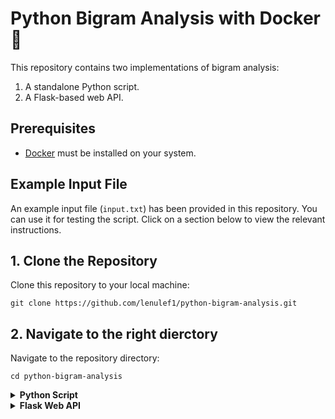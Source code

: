 # Python Bigram Analysis with Docker :whale2:

This repository contains two implementations of bigram analysis:

1. A standalone Python script.
2. A Flask-based web API.

## Prerequisites

- [Docker](https://www.docker.com/get-started) must be installed on your system.

## Example Input File
An example input file (`input.txt`) has been provided in this repository. You can use it for testing the script.
Click on a section below to view the relevant instructions.

## 1. Clone the Repository

Clone this repository to your local machine:

```shell
git clone https://github.com/lenulef1/python-bigram-analysis.git
```

## 2. Navigate to the right dierctory

Navigate to the repository directory:

```shell
cd python-bigram-analysis
```

<details>
<summary><strong>Python Script</strong></summary>

### 3. Build the Docker Image

Build the Docker image:

```shell
docker build -t bigram-app .
```

### 4. Run the Docker Container

Run the Docker container to analyze the example input file (`input.txt`):

```shell
docker run bigram-app
```

### 5.  View the Results

The script will analyze the example input file and print the top 10 most frequent bigrams to the console.

</details>

<details>
<summary><strong>Flask Web API</strong></summary>
<br>

This section contains instructions for setting up and interacting with the Flask web API:

### 3. Build the Docker Image

Build the Docker image:

```shell
docker build -t flask-bigram-app -f Dockerfile_flask .
```

### 4. Run the Docker Container

Run the Docker container and map port 5000:

```shell
docker run -p 5000:5000 flask-bigram-app
```

<details>
  <summary><i>Interact with the Web API with POST method</i></summary>

### 5. Interact with the Web API

The Flask web API will be accessible at `http://localhost:5000/upload`. You can use tools like `curl` or Postman to send a POST request with a file to this endpoint:

Using `curl`:

```shell
curl -X POST -F "file=@input.txt" http://127.0.0.1:5000/upload
```

Using Postman:

- Set the request type to POST.
- Enter the URL: `http://127.0.0.1:5000/upload`.
- In the "Body" tab, select "form-data".
- Add a key named "file", set its type to "File", and then select the file you want to upload.
- Send the request.

The response will contain the top 10 most frequent bigrams from the uploaded file in JSON format.
</details>

<details>
  <summary><i>Analyze a Wikipedia Article with GET method</i></summary>

### 5. Interact with the Web API

Send a GET request to the endpoint `http://localhost:5000/wikipedia/<article_name>`, replacing `<article_name>` with the name of a Wikipedia article:

Using `curl`:

```shell
curl http://127.0.0.1:5000/wikipedia/Merck_Group
```

Using Postman:

- Set the request type to GET.
- Enter the URL: `http://127.0.0.1:5000/wikipedia/Merck_Group`.
- Send the request.

The response will contain the top 10 most frequent bigrams from the specified Wikipedia article in JSON format.
</details>

</details>
